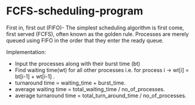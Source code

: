 # FCFS-scheduling-program

First in, first out (FIFO)- The simplest scheduling algorithm is first come, first served (FCFS), often known as the golden rule. Processes are merely queued using FIFO in the order that they enter the ready queue.

Implementation:
* Input the processes along with their burst time (bt)
* Find waiting time(wt) for all other processes i.e. 
    for process i -> wt[i] = bt[i-1] + wt[i-1] .
* turnaround time = waiting_time + burst_time.
* average waiting time = total_waiting_time / no_of_processes.
*  average turnaround time = total_turn_around_time / no_of_processes.


